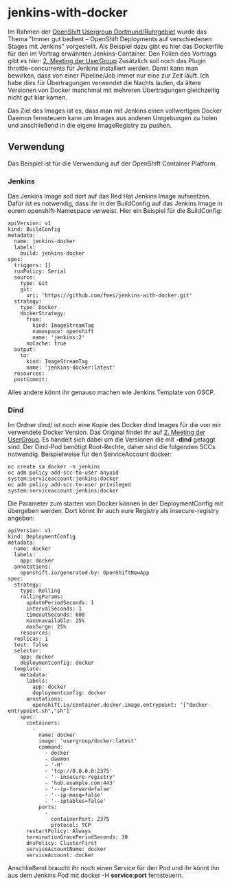 # jenkins-with-docker
Im Rahmen der [OpenShift Usergroup Dortmund/Ruhrgebiet](https://openshift-usergroup.de/) wurde das Thema "Immer gut bedient – OpenShift Deployments auf verschiedenen Stages mit Jenkins" vorgestellt. Als Beispiel dazu gibt es hier das Dockerfile für den im Vortrag erwähnten Jenkins-Container. Den Folien des Vortrags gibt es hier: [2. Meeting der UserGroup](https://openshift-usergroup.de/unser-zweites-meeting)
Zusätzlich soll noch das Plugin throttle-concurrents für Jenkins installiert werden. Damit kann man bewirken, dass von einer Pipeline/Job immer nur eine zur Zeit läuft. Ich habe dies für Übertragungen verwendet die Nachts laufen, da ältere Versionen von Docker manchmal mit mehreren Übertragungen gleichzeitig nicht gut klar kamen.

Das Ziel des Images ist es, dass man mit Jenkins einen vollwertigen Docker Daemon fernsteuern kann um Images aus anderen Umgebungen zu holen und anschließend in die eigene ImageRegistry zu pushen.

## Verwendung
Das Beispiel ist für die Verwendung auf der OpenShift Container Platform. 

### Jenkins
Das Jenkins Image soll dort auf das Red Hat Jenkins Image aufseetzen. Dafür ist es notwendig, dass ihr in der BuildConfig auf das Jenkins Image in eurem openshift-Namespace verweist. Hier ein Beispiel für die BuildConfig:
```
apiVersion: v1
kind: BuildConfig
metadata:
  name: jenkins-docker
  labels:
    build: jenkins-docker
spec:
  triggers: []
  runPolicy: Serial
  source:
    type: Git
    git:
      uri: 'https://github.com/fmei/jenkins-with-docker.git'
  strategy:
    type: Docker
    dockerStrategy:
      from:
        kind: ImageStreamTag
        namespace: openshift
        name: 'jenkins:2'
      noCache: true
  output:
    to:
      kind: ImageStreamTag
      name: 'jenkins-docker:latest'
  resources:
  postCommit:
```
Alles andere könnt ihr genauso machen wie Jenkins Template von OSCP.

### Dind
Im Ordner dind/ ist noch eine Kopie des Docker dind Images für die von mir verwendete Docker Version. Das Original findet ihr auf [2. Meeting der UserGroup](https://hub.docker.com/_/docker/). Es handelt sich dabei um die Versionen die mit **-dind** getaggt sind. Der Dind-Pod benötigt Root-Rechte, daher sind die folgenden SCCs notwendig. Beispielweise für den ServiceAccount docker:
```
oc create sa docker -n jenkins
oc adm policy add-scc-to-user anyuid system:serviceaccount:jenkins:docker
oc adm policy add-scc-to-user privileged system:serviceaccount:jenkins:docker
```
Die Parameter zum starten von Docker können in der DeploymentConfig mit übergeben werden. Dort könnt ihr auch eure Registry als insecure-registry angeben:

```
apiVersion: v1
kind: DeploymentConfig
metadata:
  name: docker
  labels:
    app: docker
  annotations:
    openshift.io/generated-by: OpenShiftNewApp
spec:
  strategy:
    type: Rolling
    rollingParams:
      updatePeriodSeconds: 1
      intervalSeconds: 1
      timeoutSeconds: 600
      maxUnavailable: 25%
      maxSurge: 25%
    resources:
  replicas: 1
  test: false
  selector:
    app: docker
    deploymentconfig: docker
  template:
    metadata:
      labels:
        app: docker
        deploymentconfig: docker
      annotations:
        openshift.io/container.docker.image.entrypoint: '["docker-entrypoint.sh","sh"]'
    spec:
      containers:
        -
          name: docker
          image: 'usergroup/docker:latest'
          command:
            - docker
            - daemon
            - '-H'
            - 'tcp://0.0.0.0:2375'
            - '--insecure-registry'
            - 'hub.example.com:443'
            - '--ip-forward=false'
            - '--ip-masq=false'
            - '--iptables=false'
          ports:
            -
              containerPort: 2375
              protocol: TCP
      restartPolicy: Always
      terminationGracePeriodSeconds: 30
      dnsPolicy: ClusterFirst
      serviceAccountName: docker
      serviceAccount: docker
```


Anschließend braucht ihr noch einen Service für den Pod und ihr könnt ihn aus dem Jenkins Pod mit docker -H **service**:**port** fernsteuern.
